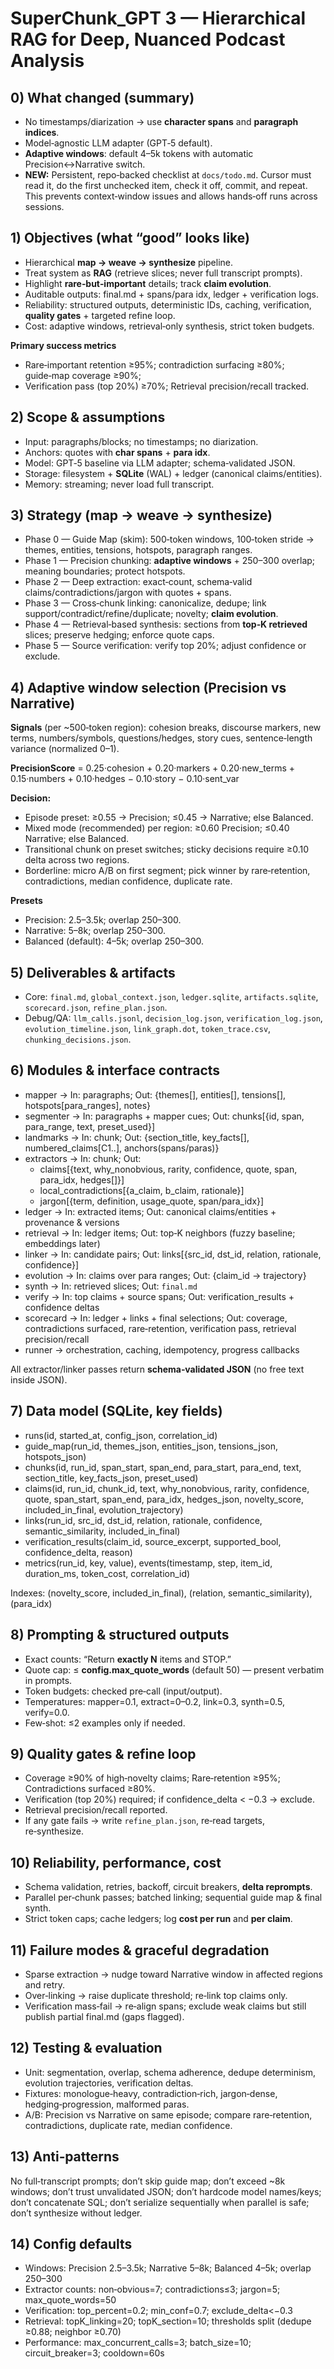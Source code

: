 # SuperChunk_GPT 3 — Hierarchical RAG for Deep, Nuanced Podcast Analysis

## 0) What changed (summary)
- No timestamps/diarization → use **character spans** and **paragraph indices**.
- Model‑agnostic LLM adapter (GPT‑5 default).
- **Adaptive windows**: default 4–5k tokens with automatic Precision↔Narrative switch.
- **NEW:** Persistent, repo‑backed checklist at `docs/todo.md`. Cursor must read it, do the first unchecked item, check it off, commit, and repeat. This prevents context‑window issues and allows hands‑off runs across sessions.

## 1) Objectives (what “good” looks like)
- Hierarchical **map → weave → synthesize** pipeline.
- Treat system as **RAG** (retrieve slices; never full transcript prompts).
- Highlight **rare‑but‑important** details; track **claim evolution**.
- Auditable outputs: final.md + spans/para idx, ledger + verification logs.
- Reliability: structured outputs, deterministic IDs, caching, verification, **quality gates** + targeted refine loop.
- Cost: adaptive windows, retrieval‑only synthesis, strict token budgets.

**Primary success metrics**
- Rare‑important retention ≥95%; contradiction surfacing ≥80%; guide‑map coverage ≥90%;
- Verification pass (top 20%) ≥70%; Retrieval precision/recall tracked.

## 2) Scope & assumptions
- Input: paragraphs/blocks; no timestamps; no diarization.
- Anchors: quotes with **char spans** + **para idx**.
- Model: GPT‑5 baseline via LLM adapter; schema‑validated JSON.
- Storage: filesystem + **SQLite** (WAL) + ledger (canonical claims/entities).
- Memory: streaming; never load full transcript.

## 3) Strategy (map → weave → synthesize)
- Phase 0 — Guide Map (skim): 500‑token windows, 100‑token stride → themes, entities, tensions, hotspots, paragraph ranges.
- Phase 1 — Precision chunking: **adaptive windows** + 250–300 overlap; meaning boundaries; protect hotspots.
- Phase 2 — Deep extraction: exact‑count, schema‑valid claims/contradictions/jargon with quotes + spans.
- Phase 3 — Cross‑chunk linking: canonicalize, dedupe; link support/contradict/refine/duplicate; novelty; **claim evolution**.
- Phase 4 — Retrieval‑based synthesis: sections from **top‑K retrieved** slices; preserve hedging; enforce quote caps.
- Phase 5 — Source verification: verify top 20%; adjust confidence or exclude.

## 4) Adaptive window selection (Precision vs Narrative)
**Signals** (per ~500‑token region): cohesion breaks, discourse markers, new terms, numbers/symbols, questions/hedges, story cues, sentence‑length variance (normalized 0–1).

**PrecisionScore** = 0.25·cohesion + 0.20·markers + 0.20·new_terms + 0.15·numbers + 0.10·hedges − 0.10·story − 0.10·sent_var

**Decision:**
- Episode preset: ≥0.55 → Precision; ≤0.45 → Narrative; else Balanced.
- Mixed mode (recommended) per region: ≥0.60 Precision; ≤0.40 Narrative; else Balanced.
- Transitional chunk on preset switches; sticky decisions require ≥0.10 delta across two regions.
- Borderline: micro A/B on first segment; pick winner by rare‑retention, contradictions, median confidence, duplicate rate.

**Presets**
- Precision: 2.5–3.5k; overlap 250–300.
- Narrative: 5–8k; overlap 250–300.
- Balanced (default): 4–5k; overlap 250–300.

## 5) Deliverables & artifacts
- Core: `final.md`, `global_context.json`, `ledger.sqlite`, `artifacts.sqlite`, `scorecard.json`, `refine_plan.json`.
- Debug/QA: `llm_calls.jsonl`, `decision_log.json`, `verification_log.json`, `evolution_timeline.json`, `link_graph.dot`, `token_trace.csv`, `chunking_decisions.json`.

## 6) Modules & interface contracts
- mapper → In: paragraphs; Out: {themes[], entities[], tensions[], hotspots[para_ranges], notes}
- segmenter → In: paragraphs + mapper cues; Out: chunks[{id, span, para_range, text, preset_used}]
- landmarks → In: chunk; Out: {section_title, key_facts[], numbered_claims[C1..], anchors(spans/paras)}
- extractors → In: chunk; Out:
  - claims[{text, why_nonobvious, rarity, confidence, quote, span, para_idx, hedges[]}]
  - local_contradictions[{a_claim, b_claim, rationale}]
  - jargon[{term, definition, usage_quote, span/para_idx}]
- ledger → In: extracted items; Out: canonical claims/entities + provenance & versions
- retrieval → In: ledger items; Out: top‑K neighbors (fuzzy baseline; embeddings later)
- linker → In: candidate pairs; Out: links[{src_id, dst_id, relation, rationale, confidence}]
- evolution → In: claims over para ranges; Out: {claim_id → trajectory}
- synth → In: retrieved slices; Out: `final.md`
- verify → In: top claims + source spans; Out: verification_results + confidence deltas
- scorecard → In: ledger + links + final selections; Out: coverage, contradictions surfaced, rare‑retention, verification pass, retrieval precision/recall
- runner → orchestration, caching, idempotency, progress callbacks

All extractor/linker passes return **schema‑validated JSON** (no free text inside JSON).

## 7) Data model (SQLite, key fields)
- runs(id, started_at, config_json, correlation_id)
- guide_map(run_id, themes_json, entities_json, tensions_json, hotspots_json)
- chunks(id, run_id, span_start, span_end, para_start, para_end, text, section_title, key_facts_json, preset_used)
- claims(id, run_id, chunk_id, text, why_nonobvious, rarity, confidence, quote, span_start, span_end, para_idx, hedges_json, novelty_score, included_in_final, evolution_trajectory)
- links(run_id, src_id, dst_id, relation, rationale, confidence, semantic_similarity, included_in_final)
- verification_results(claim_id, source_excerpt, supported_bool, confidence_delta, reason)
- metrics(run_id, key, value), events(timestamp, step, item_id, duration_ms, token_cost, correlation_id)

Indexes: (novelty_score, included_in_final), (relation, semantic_similarity), (para_idx)

## 8) Prompting & structured outputs
- Exact counts: “Return **exactly N** items and STOP.”
- Quote cap: ≤ **config.max_quote_words** (default 50) — present verbatim in prompts.
- Token budgets: checked pre‑call (input/output).
- Temperatures: mapper=0.1, extract=0–0.2, link=0.3, synth=0.5, verify=0.0.
- Few‑shot: ≤2 examples only if needed.

## 9) Quality gates & refine loop
- Coverage ≥90% of high‑novelty claims; Rare‑retention ≥95%; Contradictions surfaced ≥80%.
- Verification (top 20%) required; if confidence_delta < −0.3 → exclude.
- Retrieval precision/recall reported.
- If any gate fails → write `refine_plan.json`, re‑read targets, re‑synthesize.

## 10) Reliability, performance, cost
- Schema validation, retries, backoff, circuit breakers, **delta reprompts**.
- Parallel per‑chunk passes; batched linking; sequential guide map & final synth.
- Strict token caps; cache ledgers; log **cost per run** and **per claim**.

## 11) Failure modes & graceful degradation
- Sparse extraction → nudge toward Narrative window in affected regions and retry.
- Over‑linking → raise duplicate threshold; re‑link top claims only.
- Verification mass‑fail → re‑align spans; exclude weak claims but still publish partial final.md (gaps flagged).

## 12) Testing & evaluation
- Unit: segmentation, overlap, schema adherence, dedupe determinism, evolution trajectories, verification deltas.
- Fixtures: monologue‑heavy, contradiction‑rich, jargon‑dense, hedging‑progression, malformed paras.
- A/B: Precision vs Narrative on same episode; compare rare‑retention, contradictions, duplicate rate, median confidence.

## 13) Anti‑patterns
No full‑transcript prompts; don’t skip guide map; don’t exceed ~8k windows; don’t trust unvalidated JSON; don’t hardcode model names/keys; don’t concatenate SQL; don’t serialize sequentially when parallel is safe; don’t synthesize without ledger.

## 14) Config defaults
- Windows: Precision 2.5–3.5k; Narrative 5–8k; Balanced 4–5k; overlap 250–300
- Extractor counts: non‑obvious=7; contradictions≤3; jargon=5; max_quote_words=50
- Verification: top_percent=0.2; min_conf=0.7; exclude_delta<−0.3
- Retrieval: topK_linking=20; topK_section=10; thresholds split (dedupe ≥0.88; neighbor ≥0.70)
- Performance: max_concurrent_calls=3; batch_size=10; circuit_breaker=3; cooldown=60s
